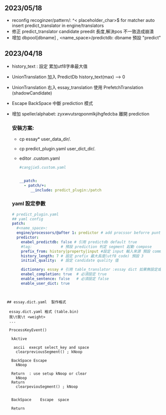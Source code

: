 ## 2023/05/18
* reconfig recoginzer/pattern/<tag>:  ^< placeholder_char>$ for matcher
  auto insert predict_translator in engine/translators
* 修正 predict_translator candidate preedit 長度,解決pos 不一致造成崩潰
* 增加 dbpool[dbname] , <name_space>/predictdb: dbname 預設 "predict"


## 2023/04/18
* history_text : 設定 累加utf8字串最大值
* UnionTranslation 加入 PredictDb history_text(max) --> 0
* UnionTranslation 右入 essay_translation 使用 PrefetchTranslation (shadowCandidate)
* Escape BackSpace 中斷 prediction 模式
* 增加 speller/alphabet: zyxwvutsrqponmlkjihgfedcba 離開 prediction


  ### 安裝方案:

   * cp essay*  user_data_dir/.
   * cp predict_plugin.yaml user_dict_dir/.
   * editor  <schema>.custom.yaml

      ```yaml
      #cangjie5.custom.yaml


      __patch:
        - patch/+:
           __include: predict_plugin:/patch

       ```
  ### yaml  設定參數

  ```yaml
  # predict_plugin.yaml
  ## yaml config
  patch:
    #<name_space>:
    engine/processors/@after 1: predictor # add procssor beforre punt speller
    predictor:
      enabel_predictdb: false # 引用 predictdb default true
      #tag:             # 預設 prediction 判定 segment 起動 compose
      prefix_from: history|property|input #設定 input 輸入來源 預設 commit_history ，使用 input property 可供librime-lua 應用
      history_length: 7 # 設定 prefix 最大長度(utf8 code) 預設 3
      initial_quality:  # 設定 candidate quality 值

      dictionary: essay # 引用 table_translator :essay dict 如果無設定或空白則不引用 table_translatior
      enabel_completion: true  # 必須設定 true
      enable_sentence: false   # 必須設定 false
      enable_user_dict: true



```

 ## essay.dict.yaml  製作格式

  essay.dict.yaml 格式 (table.bin)
  我\t我\t <weight>
  ...

  ProcessKeyEvent()

   kActive

    ascii  execpt select_key and space
     clearpreviousSegment() ; kNoop

   BackSpace Escape
     kNoop

   Return  : use setup kNoop or clear
     kNoop
   Return
     clearpeviouSegment() ; kNoop


   BackSpace    Escape  space

   Return




